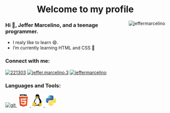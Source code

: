 <h1 align="center">Welcome to my profile</h1>

<!--
### Hi there 👋
**JefferMarcelino/JefferMarcelino** is a ✨ _special_ ✨ repository because its `README.md` (this file) appears on your GitHub profile.

Here are some ideas to get you started:

- 🔭 I’m currently working on ...
- 🌱 I’m currently learning ...
- 👯 I’m looking to collaborate on ...
- 🤔 I’m looking for help with ...
- 💬 Ask me about ...
- 📫 How to reach me: ...
- 😄 Pronouns: ...
- ⚡ Fun fact: ...
-->

<img align="right" src="https://github-readme-stats.vercel.app/api/top-langs?username=jeffermarcelino&show_icons=true&locale=en&layout=compact" alt="jeffermarcelino" />

<h3>Hi 👋, Jeffer Marcelino, and a teenage programmer.</h3>

- I realy like to learn 😄.
- I’m currently learning HTML and CSS 🌱

<h3 align="left">Connect with me:</h3>
<p align="left">
<a href="https://pt.stackoverflow.com/users/221303/jeffer-marcelino" target="blank"><img align="center" src="https://cdn.jsdelivr.net/npm/simple-icons@3.0.1/icons/stackoverflow.svg" alt="221303" height="30" width="40" /></a>
<a href="https://fb.com/jeffer.marcelino.3" target="blank"><img align="center" src="https://cdn.jsdelivr.net/npm/simple-icons@3.0.1/icons/facebook.svg" alt="jeffer.marcelino.3" height="30" width="40" /></a>
<a href="https://instagram.com/jeffermarcelino" target="blank"><img align="center" src="https://cdn.jsdelivr.net/npm/simple-icons@3.0.1/icons/instagram.svg" alt="jeffermarcelino" height="30" width="40" /></a>
</p>

<h3 align="left">Languages and Tools:</h3>
<p align="left"> <a href="https://git-scm.com/" target="_blank"> <img src="https://www.vectorlogo.zone/logos/git-scm/git-scm-icon.svg" alt="git" width="40" height="40"/> </a> <a href="https://www.w3.org/html/" target="_blank"> <img src="https://raw.githubusercontent.com/devicons/devicon/master/icons/html5/html5-original-wordmark.svg" alt="html5" width="40" height="40"/> </a> <a href="https://www.linux.org/" target="_blank"> <img src="https://raw.githubusercontent.com/devicons/devicon/master/icons/linux/linux-original.svg" alt="linux" width="40" height="40"/> </a> <a href="https://www.python.org" target="_blank"> <img src="https://raw.githubusercontent.com/devicons/devicon/master/icons/python/python-original.svg" alt="python" width="40" height="40"/> </a> </p>
